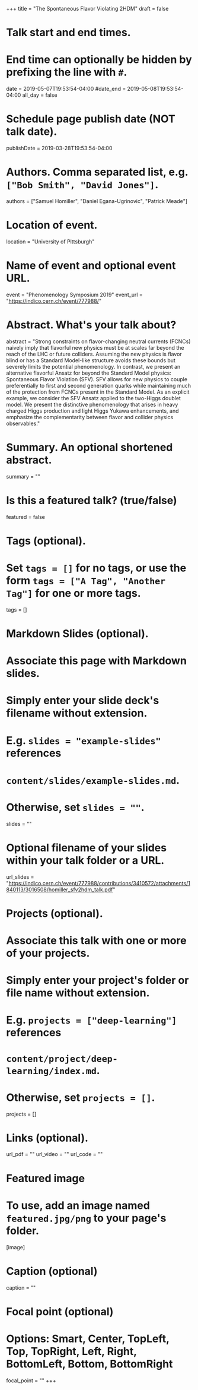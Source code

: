 +++
title = "The Spontaneous Flavor Violating 2HDM"
draft = false

# Talk start and end times.
#   End time can optionally be hidden by prefixing the line with `#`.
date = 2019-05-07T19:53:54-04:00
#date_end = 2019-05-08T19:53:54-04:00
all_day = false

# Schedule page publish date (NOT talk date).
publishDate = 2019-03-28T19:53:54-04:00

# Authors. Comma separated list, e.g. `["Bob Smith", "David Jones"]`.
authors = ["Samuel Homiller", "Daniel Egana-Ugrinovic", "Patrick Meade"]

# Location of event.
location = "University of Pittsburgh"

# Name of event and optional event URL.
event = "Phenomenology Symposium 2019"
event_url = "https://indico.cern.ch/event/777988/"

# Abstract. What's your talk about?
abstract = "Strong constraints on flavor-changing neutral currents (FCNCs) naively imply that flavorful new physics must be at scales far beyond the reach of the LHC or future colliders. Assuming the new physics is flavor blind or has a Standard Model-like structure avoids these bounds but severely limits the potential phenomenology. In contrast, we present an alternative flavorful Ansatz for beyond the Standard Model physics: Spontaneous Flavor Violation (SFV). SFV allows for new physics to couple preferentially to first and second generation quarks while maintaining much of the protection from FCNCs present in the Standard Model. As an explicit example, we consider the SFV Ansatz applied to the two-Higgs doublet model. We present the distinctive phenomenology that arises in heavy charged Higgs production and light Higgs Yukawa enhancements, and emphasize the complementarity between flavor and collider physics observables."

# Summary. An optional shortened abstract.
summary = ""

# Is this a featured talk? (true/false)
featured = false

# Tags (optional).
#   Set `tags = []` for no tags, or use the form `tags = ["A Tag", "Another Tag"]` for one or more tags.
tags = []

# Markdown Slides (optional).
#   Associate this page with Markdown slides.
#   Simply enter your slide deck's filename without extension.
#   E.g. `slides = "example-slides"` references
#   `content/slides/example-slides.md`.
#   Otherwise, set `slides = ""`.
slides = ""

# Optional filename of your slides within your talk folder or a URL.
url_slides = "https://indico.cern.ch/event/777988/contributions/3410572/attachments/1840113/3016508/homiller_sfv2hdm_talk.pdf"

# Projects (optional).
#   Associate this talk with one or more of your projects.
#   Simply enter your project's folder or file name without extension.
#   E.g. `projects = ["deep-learning"]` references
#   `content/project/deep-learning/index.md`.
#   Otherwise, set `projects = []`.
projects = []

# Links (optional).
url_pdf = ""
url_video = ""
url_code = ""

# Featured image
# To use, add an image named `featured.jpg/png` to your page's folder.
[image]
  # Caption (optional)
  caption = ""

  # Focal point (optional)
  # Options: Smart, Center, TopLeft, Top, TopRight, Left, Right, BottomLeft, Bottom, BottomRight
  focal_point = ""
+++
